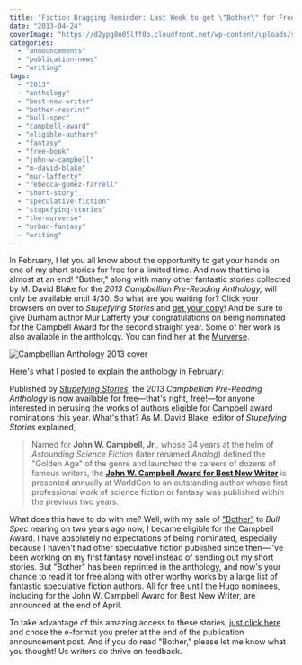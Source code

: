 ```yaml
---
title: "Fiction Bragging Reminder: Last Week to get \"Bother\" for Free!"
date: "2013-04-24"
coverImage: "https://d2ypg8o05lff0b.cloudfront.net/wp-content/uploads/sites/3/2011/04/bullspec-05-page001.jpg"
categories:
  - "announcements"
  - "publication-news"
  - "writing"
tags:
  - "2013"
  - "anthology"
  - "best-new-writer"
  - "bother-reprint"
  - "bull-spec"
  - "campbell-award"
  - "eligible-authors"
  - "fantasy"
  - "free-book"
  - "john-w-campbell"
  - "m-david-blake"
  - "mur-lafferty"
  - "rebecca-gomez-farrell"
  - "short-story"
  - "speculative-fiction"
  - "stupefying-stories"
  - "the-murverse"
  - "urban-fantasy"
  - "writing"
---
```


In February, I let you all know about the opportunity to get your hands on one of my short stories for free for a limited time. And now that time is almost at an end! "Bother," along with many other fantastic stories collected by M. David Blake for the _2013 Campbellian Pre-Reading Anthology,_ will only be available until 4/30. So what are you waiting for? Click your browsers on over to _Stupefying Stories_ and [get your copy](http://stupefyingstories.blogspot.com/2013/02/just-released-2013-campbellian-pre.html "Anthology links")! And be sure to give Durham author Mur Lafferty your congratulations on being nominated for the Campbell Award for the second straight year. Some of her work is also available in the anthology. You can find her at the [Murverse](http://murverse.com/ "The Murverse").

![Campbellian Anthology 2013 cover](https://d2ypg8o05lff0b.cloudfront.net/wp-content/uploads/sites/3/2013/04/Campbellian-Anthology-2013-cover-682x1024.jpg)

Here's what I posted to explain the anthology in February:

Published by [_Stupefying Stories_](http://stupefyingstories.blogspot.com/ "Stupefying Stories"), the _2013 Campbellian Pre-Reading Anthology_ is now available for free—that's right, free!—for anyone interested in perusing the works of authors eligible for Campbell award nominations this year. What's that? As M. David Blake, editor of _Stupefying Stories_ explained,

> Named for **John W. Campbell, Jr.**, whose 34 years at the helm of _Astounding Science Fiction_ (later renamed _Analog_) defined the "Golden Age" of the genre and launched the careers of dozens of famous writers, the [**John W. Campbell Award for Best New Writer**](http://en.wikipedia.org/wiki/John_W._Campbell_Award_for_Best_New_Writer) is presented annually at WorldCon to an outstanding author whose first professional work of science fiction or fantasy was published within the previous two years.

What does this have to do with me? Well, with my sale of ["Bother"](/creative-works/bother/ "Bother Summary and Buy Links") to _Bull Spec_ nearing on two years ago now, I became eligible for the Campbell Award. I have absolutely no expectations of being nominated, especially because I haven't had other speculative fiction published since then—I've been working on my first fantasy novel instead of sending out my short stories. But "Bother" has been reprinted in the anthology, and now's your chance to read it for free along with other worthy works by a large list of fantastic speculative fiction authors. All for free until the Hugo nominees, including for the John W. Campbell Award for Best New Writer, are announced at the end of April.

To take advantage of this amazing access to these stories, [just click here](http://stupefyingstories.blogspot.com/2013/02/just-released-2013-campbellian-pre.html "2013 Campbellian Pre-Reading Anthology") and chose the e-format you prefer at the end of the publication announcement post. And if you do read "Bother," please let me know what you thought! Us writers do thrive on feedback.
